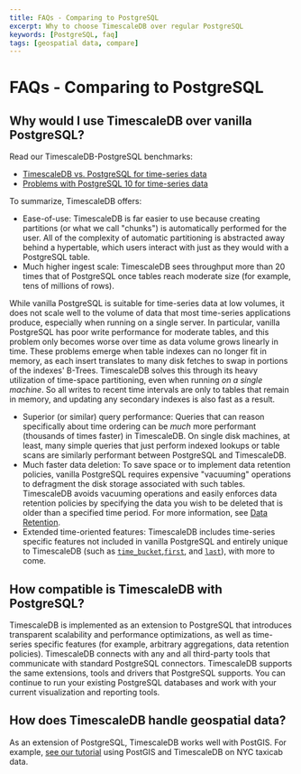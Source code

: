 ```yaml
---
title: FAQs - Comparing to PostgreSQL
excerpt: Why to choose TimescaleDB over regular PostgreSQL
keywords: [PostgreSQL, faq]
tags: [geospatial data, compare]
---
```


# FAQs - Comparing to PostgreSQL

## Why would I use TimescaleDB over vanilla PostgreSQL?

Read our TimescaleDB-PostgreSQL benchmarks:

*   [TimescaleDB vs. PostgreSQL for time-series data][PostgreSQL-benchmark]
*   [Problems with PostgreSQL 10 for time-series data][PostgreSQL-problems-time-series]

To summarize, TimescaleDB offers:

*   Ease-of-use: TimescaleDB is far easier to use because creating partitions (or what we call
"chunks") is automatically performed for the user. All of the complexity of automatic
partitioning is abstracted away behind a hypertable, which users interact with just as
they would with a PostgreSQL table.
*   Much higher ingest scale: TimescaleDB sees throughput more than 20 times that of
PostgreSQL once tables reach moderate size (for example, tens of millions of
rows).

While vanilla PostgreSQL is suitable for time-series data at low volumes, it does
not scale well to the volume of data that most time-series applications produce, especially
when running on a single server. In particular, vanilla PostgreSQL has poor write performance
for moderate tables, and this problem only becomes worse over time as data volume grows
linearly in time. These problems emerge when table indexes can no longer fit in memory,
as each insert translates to many disk fetches to swap in portions of the indexes'
B-Trees. TimescaleDB solves this through its heavy utilization of
time-space partitioning, even when running *on a single machine*. So all writes
to recent time intervals are only to tables that remain in memory, and updating any
secondary indexes is also fast as a result.

*   Superior (or similar) query performance: Queries that can reason
specifically about time ordering can be *much* more performant (thousands of times faster)
in TimescaleDB. On single disk machines, at least, many simple queries that just perform
indexed lookups or table scans are similarly performant between PostgreSQL and TimescaleDB.
*   Much faster data deletion: To save space or to implement data retention policies,
vanilla PostgreSQL requires expensive "vacuuming" operations to defragment
the disk storage associated with such tables. TimescaleDB avoids vacuuming operations
and easily enforces data retention policies by specifying the data you wish to be
deleted that is older than a specified time period. For more information, see [Data Retention][data-retention].
*   Extended time-oriented features: TimescaleDB includes time-series specific features
not included in vanilla PostgreSQL and entirely unique to TimescaleDB
(such as [`time_bucket`][time_bucket],[`first`][first], and [`last`][last]),
with more to come.

## How compatible is TimescaleDB with PostgreSQL?

TimescaleDB is implemented as an extension to PostgreSQL that introduces
transparent scalability and performance optimizations, as well as time-series
specific features (for example, arbitrary aggregations, data retention
policies). TimescaleDB connects with any and all third-party tools that
communicate with standard PostgreSQL connectors. TimescaleDB supports the same
extensions, tools and drivers that PostgreSQL supports. You can continue to run
your existing PostgreSQL databases and work with your current visualization and
reporting tools.

## How does TimescaleDB handle geospatial data?

As an extension of PostgreSQL, TimescaleDB works well with PostGIS. For example,
[see our tutorial][postgis] using PostGIS and TimescaleDB on NYC taxicab data.

[PostgreSQL-benchmark]: https://blog.timescale.com/blog/timescaledb-vs-6a696248104e/
[PostgreSQL-problems-time-series]: https://blog.timescale.com/blog/time-series-data-postgresql-10-vs-timescaledb-816ee808bac5/
[data-retention]: /timescaledb/:currentVersion:/how-to-guides/data-retention/
[first]: /api/:currentVersion:/hyperfunctions/first/
[last]: /api/:currentVersion:/hyperfunctions/last/
[postgis]: /timescaledb/:currentVersion:/tutorials/nyc-taxi-cab
[time_bucket]: /api/:currentVersion:/hyperfunctions/time_bucket/

